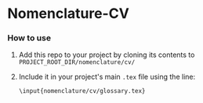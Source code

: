 # Nomenclature-CV

### How to use

1. Add this repo to your project by cloning its contents to `PROJECT_ROOT_DIR/nomenclature/cv/`
2. Include it in your project's main `.tex` file using the line:

    ```
    \input{nomenclature/cv/glossary.tex}
    ```
